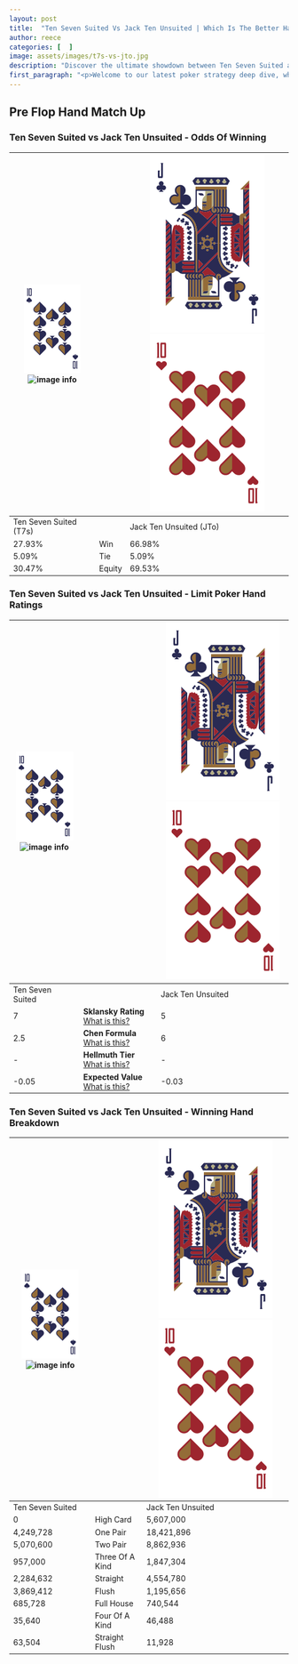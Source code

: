 ```yaml
---
layout: post
title:  "Ten Seven Suited Vs Jack Ten Unsuited | Which Is The Better Hand In Poker? A Complete Guide"
author: reece
categories: [  ]
image: assets/images/t7s-vs-jto.jpg
description: "Discover the ultimate showdown between Ten Seven Suited and Jack Ten Unsuited in poker! Uncover the odds, strategies, and scenarios where one hand triumphs over the other. Get ready to up your poker game with this thrilling analysis."
first_paragraph: "<p>Welcome to our latest poker strategy deep dive, where we're pitting two distinct hands against each other in a high-stakes showdown: Ten Seven Suited vs Jack Ten Unsuited.</p><p>In the dynamic world of poker, every decision counts, and knowing which hand holds the upper hand is key to your success at the table.</p><p>In this article, we'll dissect these two hands, explore the scenarios where one dominates the other, and equip you with the knowledge to make strategic choices that can tip the odds in your favor.</p><p>Get ready to unravel the intriguing dynamics of these poker hands and elevate your game to new heights.</p>"
---
```




[comment]: # (sp0)

## Pre Flop Hand Match Up

<div class="table hand-ratings" markdown="1"> 



### Ten Seven Suited vs Jack Ten Unsuited - Odds Of Winning


    
| ![image info](assets/images/hand1/T.png) ![image info](assets/images/hand1/7s.png) |  | ![image info](assets/images/hand2/J.png) ![image info](assets/images/hand2/To.png) |
| -------- | -------- | -------- |
| Ten Seven Suited (T7s) |  | Jack Ten Unsuited (JTo) |
| 27.93% | Win | 66.98% |
| 5.09% | Tie | 5.09% |
| 30.47% | Equity | 69.53% |




[comment]: # (sp1)



### Ten Seven Suited vs Jack Ten Unsuited - Limit Poker Hand Ratings


    
| ![image info](assets/images/hand1/T.png) ![image info](assets/images/hand1/7s.png) |  | ![image info](assets/images/hand2/J.png) ![image info](assets/images/hand2/To.png) |
| -------- | -------- | -------- |
| Ten Seven Suited |  | Jack Ten Unsuited |
| 7 | **Sklansky Rating** [What is this?](/sklansky-rating-explained) | 5 |
| 2.5 | **Chen Formula** [What is this?](/chen-formula-explained) | 6 |
| - | **Hellmuth Tier** [What is this?](/Hellmuth-tier-explained) | - |
| -0.05 | **Expected Value** [What is this?](/expected-value-explained) | -0.03 |




[comment]: # (sp2)



### Ten Seven Suited vs Jack Ten Unsuited - Winning Hand Breakdown


    
| ![image info](assets/images/hand1/T.png) ![image info](assets/images/hand1/7s.png) |  | ![image info](assets/images/hand2/J.png) ![image info](assets/images/hand2/To.png) |
| -------- | -------- | -------- |
| Ten Seven Suited |  | Jack Ten Unsuited |
| 0 | High Card | 5,607,000 |
| 4,249,728 | One Pair | 18,421,896 |
| 5,070,600 | Two Pair | 8,862,936 |
| 957,000 | Three Of A Kind | 1,847,304 |
| 2,284,632 | Straight | 4,554,780 |
| 3,869,412 | Flush | 1,195,656 |
| 685,728 | Full House | 740,544 |
| 35,640 | Four Of A Kind | 46,488 |
| 63,504 | Straight Flush | 11,928 |




[comment]: # (sp3)



</div>

[comment]: # (sp4)



[comment]: # (sp5)

